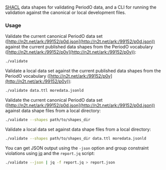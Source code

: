 [SHACL](https://www.w3.org/TR/shacl/) data shapes for validating PeriodO data, and a CLI for running the validation against the canonical or local development files.

### Usage

Validate the current canonical PeriodO data set ([http://n2t.net/ark:/99152/p0d.json](http://n2t.net/ark:/99152/p0d.json)) against the current published data shapes from the PeriodO vocabulary ([http://n2t.net/ark:/99152/p0v](http://n2t.net/ark:/99152/p0v)):
```sh
./validate
```

Validate a local data set against the current published data shapes from the PeriodO vocabulary ([http://n2t.net/ark:/99152/p0v](http://n2t.net/ark:/99152/p0v)):
```sh
./validate data.ttl moredata.jsonld
```

Validate the current canonical PeriodO data set ([http://n2t.net/ark:/99152/p0d.json](http://n2t.net/ark:/99152/p0d.json)) against data shape files from a local directory:
```sh
./validate --shapes path/to/shapes_dir
```

Validate a local data set against data shape files from a local directory:
```sh
./validate --shapes path/to/shapes_dir data.ttl moredata.jsonld
```

You can get JSON output using the `-json` option and group constraint violations using [jq](https://stedolan.github.io/jq/) and the `report.jq` script:
```sh
./validate --json | jq -f report.jq > report.json
```

